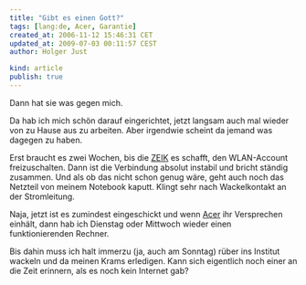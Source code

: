 ```yaml
---
title: "Gibt es einen Gott?"
tags: [lang:de, Acer, Garantie]
created_at: 2006-11-12 15:46:31 CET
updated_at: 2009-07-03 00:11:57 CEST
author: Holger Just

kind: article
publish: true
---
```


Dann hat sie was gegen mich.

Da hab ich mich schön darauf eingerichtet, jetzt langsam auch mal wieder von zu Hause aus zu arbeiten. Aber irgendwie scheint da jemand was dagegen zu haben.

Erst braucht es zwei Wochen, bis die [ZEIK](http://www.uni-potsdam.de/u/zeik/index.htm) es schafft, den WLAN-Account freizuschalten. Dann ist die Verbindung absolut instabil und bricht ständig zusammen. Und als ob das nicht schon genug wäre, geht auch noch das Netzteil von meinem Notebook kaputt. Klingt sehr nach Wackelkontakt an der Stromleitung.

Naja, jetzt ist es zumindest eingeschickt und wenn [Acer](http://www.acer.de) ihr Versprechen einhält, dann hab ich Dienstag oder Mittwoch wieder einen funktionierenden Rechner.

Bis dahin muss ich halt immerzu (ja, auch am Sonntag) rüber ins Institut wackeln und da meinen Krams erledigen. Kann sich eigentlich noch einer an die Zeit erinnern, als es noch kein Internet gab?